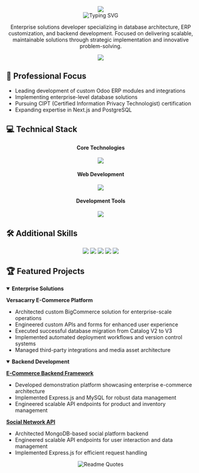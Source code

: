 <div align="center">
  <img src="https://capsule-render.vercel.app/api?text=David%20Codner&animation=fadeIn&type=waving&color=gradient&height=100"/>
</div>

<div align="center">
  <img src="https://readme-typing-svg.demolab.com?font=Fira+Code&duration=3000&pause=1000&color=36BCF7&center=true&vCenter=true&width=435&lines=Enterprise+Solutions+Developer;Database+Architect;ERP+Integration+Specialist;Full+Stack+Engineer" alt="Typing SVG" />
</div>

<p align="center">
  Enterprise solutions developer specializing in database architecture, ERP customization, and backend development. Focused on delivering scalable, maintainable solutions through strategic implementation and innovative problem-solving.
</p>

<div align="center">
  <img src="https://github-stats-alpha.vercel.app/api?username=dcodner24&cc=22272e&tc=37BCF6&ic=fff&bc=0000">
</div>

## 🎯 Professional Focus
- Leading development of custom Odoo ERP modules and integrations
- Implementing enterprise-level database solutions
- Pursuing CIPT (Certified Information Privacy Technologist) certification
- Expanding expertise in Next.js and PostgreSQL

## 💻 Technical Stack

<div align="center">
  <h4>Core Technologies</h4>
  <img src="https://skillicons.dev/icons?i=python,react,nodejs,docker,postgres,mongodb" />
  
  <h4>Web Development</h4>
  <img src="https://skillicons.dev/icons?i=html,css,js,express,graphql,nextjs" />
  
  <h4>Development Tools</h4>
  <img src="https://skillicons.dev/icons?i=git,vscode,postman,mysql,bash,linux" />
</div>

## 🛠 Additional Skills
<div align="center">
  <img src="https://img.shields.io/badge/Odoo-714B67?style=for-the-badge&logo=odoo&logoColor=white" />
  <img src="https://img.shields.io/badge/BigCommerce-121118?style=for-the-badge&logo=bigcommerce&logoColor=white" />
  <img src="https://img.shields.io/badge/REST_APIs-009688?style=for-the-badge&logo=fastapi&logoColor=white" />
  <img src="https://img.shields.io/badge/ERP_Systems-2C5BB4?style=for-the-badge&logo=sap&logoColor=white" />
  <img src="https://img.shields.io/badge/XML-005C5C?style=for-the-badge&logo=xml&logoColor=white" />
</div>

## 🏆 Featured Projects

<details open>
<summary><b>Enterprise Solutions</b></summary>

**Versacarry E-Commerce Platform**
- Architected custom BigCommerce solution for enterprise-scale operations
- Engineered custom APIs and forms for enhanced user experience
- Executed successful database migration from Catalog V2 to V3
- Implemented automated deployment workflows and version control systems
- Managed third-party integrations and media asset architecture
</details>

<details open>
<summary><b>Backend Development</b></summary>

**[E-Commerce Backend Framework](https://github.com/dcodner24/E-Commerce-Back-End)**
- Developed demonstration platform showcasing enterprise e-commerce architecture
- Implemented Express.js and MySQL for robust data management
- Engineered scalable API endpoints for product and inventory management

**[Social Network API](https://github.com/dcodner24/Social-Network-API)**
- Architected MongoDB-based social platform backend
- Engineered scalable API endpoints for user interaction and data management
- Implemented Express.js for efficient request handling
</details>

<div align="center">
  <img src="https://quotes-github-readme.vercel.app/api?type=horizontal&theme=dark" alt="Readme Quotes" />
</div>

